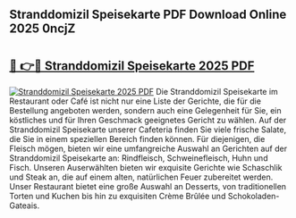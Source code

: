 ## Stranddomizil Speisekarte PDF Download Online 2025 0ncjZ

# <h2><a href="http://gc5yrs.nevu.top/?p=Stranddomizil+Speisekarte">🔗 👉🔴 Stranddomizil Speisekarte 2025 PDF</a></h2>

[![Stranddomizil Speisekarte 2025 PDF](https://i.imgur.com/dBaPXMq.png)](http://gc5yrs.nevu.top/?p=Stranddomizil+Speisekarte)
Die Stranddomizil Speisekarte im Restaurant oder Café ist nicht nur eine Liste der Gerichte, die für die Bestellung angeboten werden, sondern auch eine Gelegenheit für Sie, ein köstliches und für Ihren Geschmack geeignetes Gericht zu wählen. Auf der Stranddomizil Speisekarte unserer Cafeteria finden Sie viele frische Salate, die Sie in einem speziellen Bereich finden können. Für diejenigen, die Fleisch mögen, bieten wir eine umfangreiche Auswahl an Gerichten auf der Stranddomizil Speisekarte an: Rindfleisch, Schweinefleisch, Huhn und Fisch. Unseren Auserwählten bieten wir exquisite Gerichte wie Schaschlik und Steak an, die auf einem alten, natürlichen Feuer zubereitet werden. Unser Restaurant bietet eine große Auswahl an Desserts, von traditionellen Torten und Kuchen bis hin zu exquisiten Crème Brûlée und Schokoladen-Gateais.

